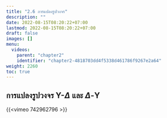 ```yaml
---
title: "2.6 การแปลงรูปวงจร"
description: ""
date: 2022-08-15T08:20:22+07:00
lastmod: 2022-08-15T08:20:22+07:00
draft: false
images: []
menu:
  videos:
    parent: "chapter2"
    identifier: "chapter2-4818703dd4f5338d461786f9267e2a64"
weight: 2260
toc: true
---
```


## การแปลงรูปวงจร Y-$\Delta$ และ $\Delta$-Y 

{{<vimeo 742962796 >}}
